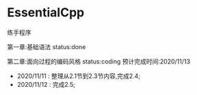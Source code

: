 # EssentialCpp

<essential cpp>练手程序

第一章:基础语法 status:done

第二章:面向过程的编码风格 status:coding 预计完成时间:2020/11/13

- 2020/11/11 : 整理从2.1节到2.3节内容,完成2.4;
- 2020/11/12 : 完成2.5;
